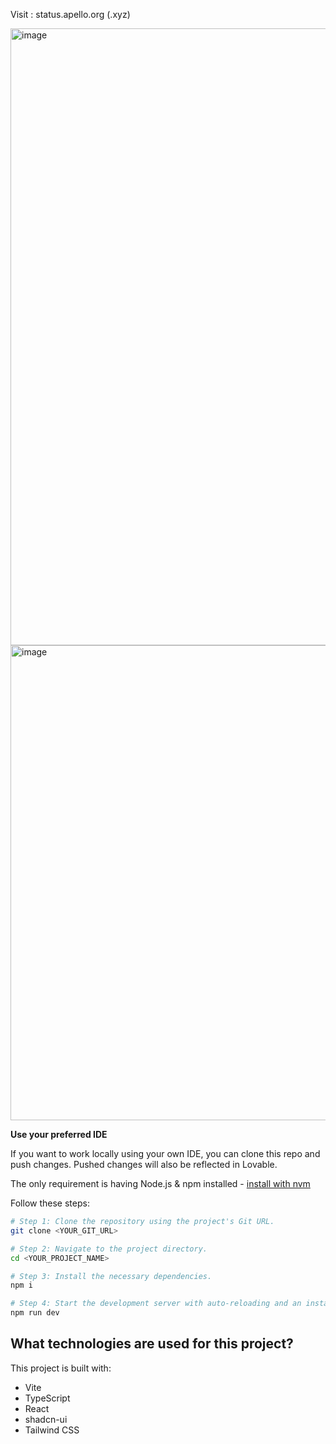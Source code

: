 Visit : status.apello.org (.xyz)

<img width="1723" height="987" alt="image" src="https://github.com/user-attachments/assets/b76249ae-6ff4-4762-9648-97180eaf23bf" />

<img width="1465" height="760" alt="image" src="https://github.com/user-attachments/assets/81e7ec3f-d1c7-497b-8a71-49ccd963adf9" />

**Use your preferred IDE**

If you want to work locally using your own IDE, you can clone this repo and push changes. Pushed changes will also be reflected in Lovable.

The only requirement is having Node.js & npm installed - [install with nvm](https://github.com/nvm-sh/nvm#installing-and-updating)

Follow these steps:

```sh
# Step 1: Clone the repository using the project's Git URL.
git clone <YOUR_GIT_URL>

# Step 2: Navigate to the project directory.
cd <YOUR_PROJECT_NAME>

# Step 3: Install the necessary dependencies.
npm i

# Step 4: Start the development server with auto-reloading and an instant preview.
npm run dev
```

## What technologies are used for this project?

This project is built with:

- Vite
- TypeScript
- React
- shadcn-ui
- Tailwind CSS
